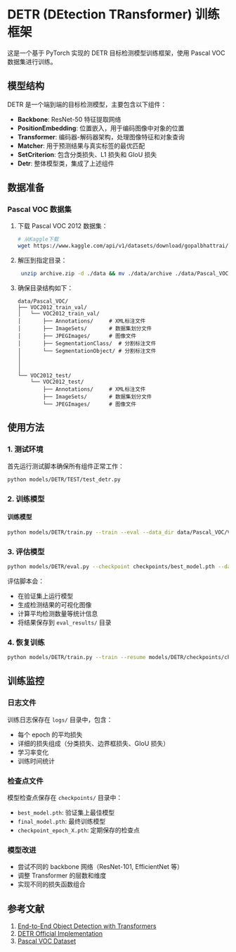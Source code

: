 # DETR (DEtection TRansformer) 训练框架

这是一个基于 PyTorch 实现的 DETR 目标检测模型训练框架，使用 Pascal VOC 数据集进行训练。

## 模型结构

DETR 是一个端到端的目标检测模型，主要包含以下组件：

- **Backbone**: ResNet-50 特征提取网络
- **PositionEmbedding**: 位置嵌入，用于编码图像中对象的位置
- **Transformer**: 编码器-解码器架构，处理图像特征和对象查询
- **Matcher**: 用于预测结果与真实标签的最优匹配
- **SetCriterion**: 包含分类损失、L1 损失和 GIoU 损失
- **Detr**: 整体模型类，集成了上述组件

## 数据准备

### Pascal VOC 数据集

1. 下载 Pascal VOC 2012 数据集：

   ```bash
   # 从Kaggle下载
   wget https://www.kaggle.com/api/v1/datasets/download/gopalbhattrai/pascal-voc-2012-dataset
   ```

2. 解压到指定目录：

   ```bash
    unzip archive.zip -d ./data && mv ./data/archive ./data/Pascal_VOC
   ```

3. 确保目录结构如下：

   ```
   data/Pascal_VOC/
   ├── VOC2012_train_val/
   │   └── VOC2012_train_val/
   │       ├── Annotations/     # XML标注文件
   │       ├── ImageSets/       # 数据集划分文件
   │       ├── JPEGImages/      # 图像文件
   │       ├── SegmentationClass/  # 分割标注文件
   │       └── SegmentationObject/ # 分割标注文件
   │
   │
   │
   └── VOC2012_test/
       └── VOC2012_test/
           ├── Annotations/     # XML标注文件
           ├── ImageSets/       # 数据集划分文件
           └── JPEGImages/      # 图像文件

   ```

## 使用方法

### 1. 测试环境

首先运行测试脚本确保所有组件正常工作：

```bash
python models/DETR/TEST/test_detr.py
```

### 2. 训练模型

#### 训练模型

```bash
python models/DETR/train.py --train --eval --data_dir data/Pascal_VOC/VOC2012_train_val/VOC2012_train_val --save_dir models/DETR/checkpoints --num_epochs 10
```

### 3. 评估模型

```bash
python models/DETR/eval.py --checkpoint checkpoints/best_model.pth --data_dir data/Pascal_VOC/VOC2012_test/VOC2012_test --confidence_threshold 0.5 --num_samples 10
```

评估脚本会：

- 在验证集上运行模型
- 生成检测结果的可视化图像
- 计算平均检测数量等统计信息
- 将结果保存到 `eval_results/` 目录

### 4. 恢复训练

```bash
python models/DETR/train.py --train --resume models/DETR/checkpoints/checkpoint_epoch_10.pth --num_epochs 50
```

## 训练监控

### 日志文件

训练日志保存在 `logs/` 目录中，包含：

- 每个 epoch 的平均损失
- 详细的损失组成（分类损失、边界框损失、GIoU 损失）
- 学习率变化
- 训练时间统计

### 检查点文件

模型检查点保存在 `checkpoints/` 目录中：

- `best_model.pth`: 验证集上最佳模型
- `final_model.pth`: 最终训练模型
- `checkpoint_epoch_X.pth`: 定期保存的检查点

### 模型改进

- 尝试不同的 backbone 网络（ResNet-101, EfficientNet 等）
- 调整 Transformer 的层数和维度
- 实现不同的损失函数组合

## 参考文献

1. [End-to-End Object Detection with Transformers](https://arxiv.org/abs/2005.12872)
2. [DETR Official Implementation](https://github.com/facebookresearch/detr)
3. [Pascal VOC Dataset](http://host.robots.ox.ac.uk/pascal/VOC/)
